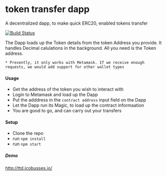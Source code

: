# token transfer dapp
A decentralized dapp, to make quick ERC20, enabled tokens transfer
  
  
[![Build Status](https://travis-ci.org/ico-busses/token-transfer-dapp.svg?branch=master)](https://travis-ci.org/ico-busses/token-transfer-dapp) 
  

The Dapp loads up the Token details from the token Address you provide. It handles Decimal calulations in the background.
All you need is the Token address.  
 
    * Presently, it only works with Metamask. If we receive enough requests, we would add support for other wallet types

#### Usage  
- Get the address of the token you wish to interact with
- Login to Metamask and load up the Dapp
- Put the adddress in the `contract address` input field on the Dapp
- Let the Dapp run its Magic, to load up the contract informaation
- You are good to go, and can carry out your transfers

#### Setup  
- Clone the repo
- run `npm install`
- run `npm start`

##### Demo
http://ttd.icobusses.io/